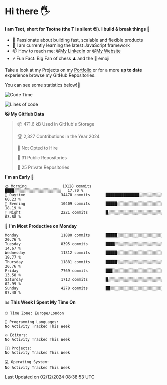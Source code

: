 # Hi there :raised_hand_with_fingers_splayed:
#### I am Tsot, short for Tsotne (the T is silent :wink:). I build & break things :space_invader:
- :telescope: Passionate about building fast, scalable and flexible products
- :seedling: I am currently learning the latest JavaScript framework 
- :mailbox: How to reach me: [@My LinkedIn](https://www.linkedin.com/in/tsotne-gvadzabia/) or [@My Website](https://tsotne.co.uk/contact)
- :zap: Fun Fact: Big Fan of chess ♟ and the 👾 emoji

Take a look at my Projects on my [Portfolio](https://tsotne.co.uk/) or for a more **up to date** experience browse my GitHub Repositories.

You can see some statistics below!:space_invader:
<!--START_SECTION:waka-->
![Code Time](http://img.shields.io/badge/Code%20Time-761%20hrs%202%20mins-blue)

![Lines of code](https://img.shields.io/badge/From%20Hello%20World%20I%27ve%20Written-20.2%20million%20lines%20of%20code-blue)

**🐱 My GitHub Data** 

> 📦 471.6 kB Used in GitHub's Storage 
 > 
> 🏆 2,327 Contributions in the Year 2024
 > 
> 🚫 Not Opted to Hire
 > 
> 📜 31 Public Repositories 
 > 
> 🔑 25 Private Repositories 
 > 
**I'm an Early 🐤** 

```text
🌞 Morning                10128 commits       ████░░░░░░░░░░░░░░░░░░░░░   17.70 % 
🌆 Daytime                34470 commits       ███████████████░░░░░░░░░░   60.23 % 
🌃 Evening                10409 commits       █████░░░░░░░░░░░░░░░░░░░░   18.19 % 
🌙 Night                  2221 commits        █░░░░░░░░░░░░░░░░░░░░░░░░   03.88 % 
```
📅 **I'm Most Productive on Monday** 

```text
Monday                   11880 commits       █████░░░░░░░░░░░░░░░░░░░░   20.76 % 
Tuesday                  8395 commits        ████░░░░░░░░░░░░░░░░░░░░░   14.67 % 
Wednesday                11312 commits       █████░░░░░░░░░░░░░░░░░░░░   19.77 % 
Thursday                 11881 commits       █████░░░░░░░░░░░░░░░░░░░░   20.76 % 
Friday                   7769 commits        ███░░░░░░░░░░░░░░░░░░░░░░   13.58 % 
Saturday                 1713 commits        █░░░░░░░░░░░░░░░░░░░░░░░░   02.99 % 
Sunday                   4278 commits        ██░░░░░░░░░░░░░░░░░░░░░░░   07.48 % 
```


📊 **This Week I Spent My Time On** 

```text
🕑︎ Time Zone: Europe/London

💬 Programming Languages: 
No Activity Tracked This Week

🔥 Editors: 
No Activity Tracked This Week

🐱‍💻 Projects: 
No Activity Tracked This Week

💻 Operating System: 
No Activity Tracked This Week
```


 Last Updated on 02/12/2024 08:38:53 UTC
<!--END_SECTION:waka-->
